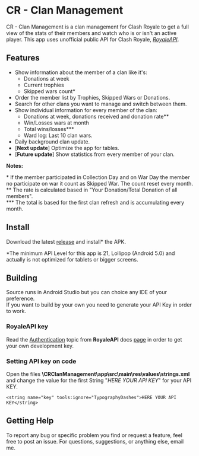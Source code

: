 # CR - Clan Management  
  
CR - Clan Management is a clan management for Clash Royale to get a full view of the stats of their members and watch who is or isn't an active player. This app uses unofficial public API for Clash Royale, [*RoyaleAPI*](https://royaleapi.com/).  
  
## Features  
  
- Show information about the member of a clan like it's:  
  - Donations at week  
  - Current trophies   
  - Skipped wars count*  
- Order the member list by Trophies, Skipped Wars or Donations.  
- Search for other clans you want to manage and switch between them.  
- Show individual information for every member of the clan:  
  - Donations at week, donations received and donation rate**  
  - Win/Losses wars at month  
  - Total wins/losses*** 
  - Ward log: Last 10 clan wars.
- Daily background clan update. 
- [**Next update**] Optimize the app for tables.  
- [**Future update**] Show statistics from every member of your clan.  

**Notes:**
<p>* If the member participated in Collection Day and on War Day the member no participate on war it count as Skipped War. The count reset every month.<br> 
** The rate is calculated based in "Your Donation/Total Donation of all members".<br>
*** The total is based for the first clan refresh and is accumulating every month.</p>
  
## Install  
  
Download the latest [release](https://github.com/Bahamut1797/CRCMngmt/releases/latest) and install\* the APK.  
  
\*The minimum API Level for this app is 21, Lollipop (Android 5.0) and actually is not optimized for tablets or bigger screens.  
  
## Building  
  
Source runs in Android Studio but you can choice any IDE of your preference.  
If you want to build by your own you need to generate your API Key in order to work.  
  
### RoyaleAPI key  
  
Read the [Authentication](https://docs.royaleapi.com/#/authentication?id=key-management) topic from **RoyaleAPI** docs [page]((https://docs.royaleapi.com/)) in order to get your own development key.  
  
### Setting API key on code  
  
Open the files **\CRClanManagement\app\src\main\res\values\strings.xml** and change the value for the first String "*HERE YOUR API KEY*" for your API KEY.  
  
`<string name="key" tools:ignore="TypographyDashes">HERE YOUR API KEY</string>`

## Getting Help  
  
To report any bug or specific problem you find or request a feature, feel free to post an issue. For questions, suggestions, or anything else, email me.